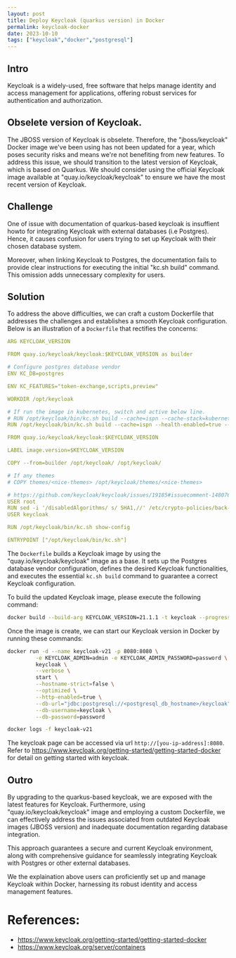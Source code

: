 ```yaml
---
layout: post
title: Deploy Keycloak (quarkus version) in Docker
permalink: keycloak-docker
date: 2023-10-10
tags: ["keycloak","docker","postgresql"]
---
```



## Intro
Keycloak is a widely-used, free software that helps manage identity and access management for applications, offering robust services for authentication and authorization.

## Obselete version of Keycloak.
The JBOSS version of Keycloak is obselete. Therefore, the "jboss/keycloak" Docker image we've been using has not been updated for a year, which poses security risks and means we're not benefiting from new features. To address this issue, we should transition to the latest version of Keycloak, which is based on Quarkus. We should consider using the official Keycloak image available at "quay.io/keycloak/keycloak" to ensure we have the most recent version of Keycloak.

## Challenge

One of issue with documentation of quarkus-based keycloak is insuffient howto for integrating Keycloak with external databases (i.e Postgres). Hence, it causes confusion for users trying to set up Keycloak with their chosen database system.

Moreover, when linking Keycloak to Postgres, the documentation fails to provide clear instructions for executing the initial "kc.sh build" command. This omission adds unnecessary complexity for users.

## Solution
To address the above difficulties, we can craft a custom Dockerfile that addresses the challenges and establishes a smooth Keycloak configuration. Below is an illustration of a `Dockerfile` that rectifies the concerns:

```yaml
ARG KEYCLOAK_VERSION

FROM quay.io/keycloak/keycloak:$KEYCLOAK_VERSION as builder

# Configure postgres database vendor
ENV KC_DB=postgres

ENV KC_FEATURES="token-exchange,scripts,preview"

WORKDIR /opt/keycloak

# If run the image in kubernetes, switch and active below line.
# RUN /opt/keycloak/bin/kc.sh build --cache=ispn --cache-stack=kubernetes --health-enabled=true --metrics-enabled=true
RUN /opt/keycloak/bin/kc.sh build --cache=ispn --health-enabled=true --metrics-enabled=true

FROM quay.io/keycloak/keycloak:$KEYCLOAK_VERSION

LABEL image.version=$KEYCLOAK_VERSION

COPY --from=builder /opt/keycloak/ /opt/keycloak/

# If any themes
# COPY themes/<nice-themes> /opt/keycloak/themes/<nice-themes>

# https://github.com/keycloak/keycloak/issues/19185#issuecomment-1480763024
USER root
RUN sed -i '/disabledAlgorithms/ s/ SHA1,//' /etc/crypto-policies/back-ends/java.config
USER keycloak

RUN /opt/keycloak/bin/kc.sh show-config

ENTRYPOINT ["/opt/keycloak/bin/kc.sh"]
```

The `Dockerfile` builds a Keycloak image by using the "quay.io/keycloak/keycloak" image as a base. It sets up the Postgres database vendor configuration, defines the desired Keycloak functionalities, and executes the essential `kc.sh build` command to guarantee a correct Keycloak configuration.

To build the updated Keycloak image, please execute the following command:

```bash
docker build --build-arg KEYCLOAK_VERSION=21.1.1 -t keycloak --progress=plain --no-cache .
```

Once the image is create, we can start our Keycloak version in Docker by running these commands:
```bash
docker run -d --name keycloak-v21 -p 8080:8080 \
         -e KEYCLOAK_ADMIN=admin -e KEYCLOAK_ADMIN_PASSWORD=password \
         keycloak \
         --verbose \
         start \
         --hostname-strict=false \
         --optimized \
         --http-enabled=true \
         --db-url="jdbc:postgresql://<postgresql_db_hostname>/keycloak" \
         --db-username=keycloak \
         --db-password=password

docker logs -f keycloak-v21
```

The keycloak page can be accessed via url `http://[you-ip-address]:8080`. Refer to https://www.keycloak.org/getting-started/getting-started-docker for detail on getting started with keycloak.

## Outro

By upgrading to the quarkus-based keycloak, we are exposed with the latest features for Keycloak. Furthermore, using "quay.io/keycloak/keycloak" image and employing a custom Dockerfile, we can effectively address the issues associated from outdated Keycloak images (JBOSS version) and inadequate documentation regarding database integration.

This approach guarantees a secure and current Keycloak environment, along with comprehensive guidance for seamlessly integrating Keycloak with Postgres or other external databases.

We the explaination above users can proficiently set up and manage Keycloak within Docker, harnessing its robust identity and access management features.


# References:
*  https://www.keycloak.org/getting-started/getting-started-docker
*  https://www.keycloak.org/server/containers


